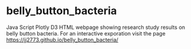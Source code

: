 # belly_button_bacteria
Java Script Plotly D3 HTML webpage showing research study results on belly button bacteria.  For an interactive exporation visit the page https://jj2773.github.io/belly_button_bacteria/

